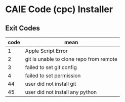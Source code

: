 # CAIE Code (cpc) Installer

## Exit Codes
| code | mean |
| ---- | ---- |
| 1 | Apple Script Error |
| 2 | git is unable to clone repo from remote |
| 3 | failed to set git config |
| 4 | failed to set permission |
| 44 | user did not install git |
| 45 | user did not install any python |
